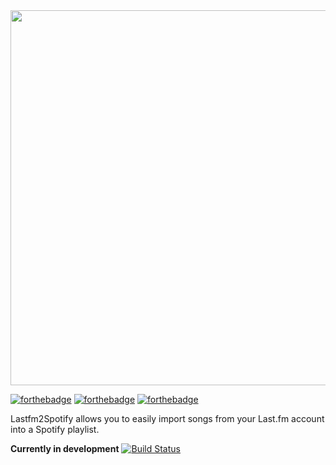 <img src="https://github.com/spaceisstrange/lastfm2spotify/blob/master/lastfm2spotify/src/assets/img/logo.png?raw=true" width="600"/>

[![forthebadge](https://forthebadge.com/images/badges/compatibility-club-penguin.svg)](https://forthebadge.com)
[![forthebadge](https://forthebadge.com/images/badges/compatibility-ie-6.svg)](https://forthebadge.com)
[![forthebadge](https://forthebadge.com/images/badges/powered-by-oxygen.svg)](https://forthebadge.com)

Lastfm2Spotify allows you to easily import songs from your Last.fm account into a Spotify playlist.

**Currently in development**
[![Build Status](https://travis-ci.org/spaceisstrange/lastfm2spotify.svg?branch=production)](https://travis-ci.org/spaceisstrange/lastfm2spotify)